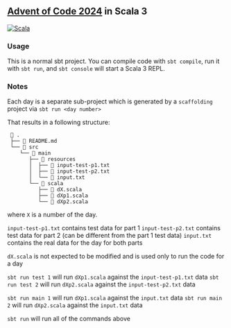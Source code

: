 ## [Advent of Code 2024](https://adventofcode.com) in Scala 3

[![Scala](https://img.shields.io/badge/Scala-3-%23DC322F?style=flat&labelColor=%23383838&logo=Scala&logoColor=%23DC322F&logoWidth=12&cacheSeconds=3600)](https://www.scala-lang.org/)

### Usage

This is a normal sbt project. You can compile code with `sbt compile`, run it with `sbt run`, and `sbt console` will start a Scala 3 REPL.

### Notes

Each day is a separate sub-project which is generated by a `scaffolding` project via `sbt run <day number>`

That results in a following structure:

```
  .
 ├──  README.md
 └──  src
    └──  main
       ├──  resources
       │  ├──  input-test-p1.txt
       │  ├──  input-test-p2.txt
       │  └──  input.txt
       └──  scala
          ├──  dX.scala
          ├──  dXp1.scala
          └──  dXp2.scala
```

where `X` is a number of the day.

`input-test-p1.txt` contains test data for part 1
`input-test-p2.txt` contains test data for part 2 (can be different from the part 1 test data)
`input.txt` contains the real data for the day for both parts

`dX.scala` is not expected to be modified and is used only to run the code for a day

`sbt run test 1` will run `dXp1.scala` against the `input-test-p1.txt` data
`sbt run test 2` will run `dXp2.scala` against the `input-test-p2.txt` data

`sbt run main 1` will run `dXp1.scala` against the `input.txt` data
`sbt run main 2` will run `dXp2.scala` against the `input.txt` data

`sbt run` will run all of the commands above
